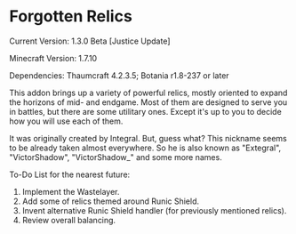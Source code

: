 # Forgotten Relics
Current Version: 1.3.0 Beta [Justice Update]

Minecraft Version: 1.7.10

Dependencies: Thaumcraft 4.2.3.5; Botania r1.8-237 or later

This addon brings up a variety of powerful relics, mostly oriented to expand the horizons of mid- and endgame. Most of them are designed to serve you in battles, but there are some utilitary ones. Except it's up to you to decide how you will use each of them.

It was originally created by Integral. But, guess what? This nickname seems to be already taken almost everywhere. So he is also known as "Extegral", "VictorShadow", "VictorShadow_" and some more names.

To-Do List for the nearest future:
1. Implement the Wastelayer.
2. Add some of relics themed around Runic Shield.
3. Invent alternative Runic Shield handler (for previously mentioned relics).
4. Review overall balancing.
